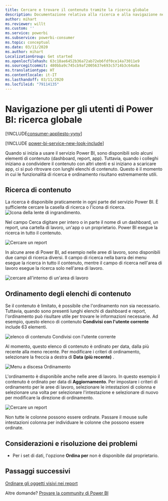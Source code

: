 ```yaml
---
title: Cercare e trovare il contenuto tramite la ricerca globale
description: Documentazione relativa alla ricerca e alla navigazione nei contenuti del servizio Power BI
author: mihart
ms.reviewer: willt
ms.custom: ''
ms.service: powerbi
ms.subservice: powerbi-consumer
ms.topic: conceptual
ms.date: 03/11/2020
ms.author: mihart
LocalizationGroup: Get started
ms.openlocfilehash: 63c18ae6452b36a72ab72eb6fdf0ce14a73011e9
ms.sourcegitcommit: 480bba9c745cb9af2005637e693c5714b3c64a8a
ms.translationtype: HT
ms.contentlocale: it-IT
ms.lasthandoff: 03/11/2020
ms.locfileid: "79114135"
---
```

# <a name="navigation-for-power-bi-consumers-global-search"></a>Navigazione per gli utenti di Power BI: ricerca globale

[!INCLUDE[consumer-appliesto-yyny](../includes/consumer-appliesto-yyny.md)]

[!INCLUDE [power-bi-service-new-look-include](../includes/power-bi-service-new-look-include.md)]


Quando si inizia a usare il servizio Power BI, sono disponibili solo alcuni elementi di contenuto (dashboard, report, app). Tuttavia, quando i colleghi iniziano a condividere il contenuto con altri utenti e si iniziano a scaricare app, ci si può ritrovare con lunghi elenchi di contenuto. Questo è il momento in cui le funzionalità di ricerca e ordinamento risultano estremamente utili.

## <a name="searching-for-content"></a>Ricerca di contenuto
 La ricerca è disponibile praticamente in ogni parte del servizio Power BI. È sufficiente cercare la casella di ricerca o l'icona di ricerca. ![Icona della lente di ingrandimento](./media/end-user-search-sort/power-bi-search-icon.png).

 Nel campo Cerca digitare per intero o in parte il nome di un dashboard, un report, una cartella di lavoro, un'app o un proprietario. Power BI esegue la ricerca in tutto il contenuto. 

 ![Cercare un report](./media/end-user-search-sort/power-bi-search-field.png) 

 In alcune aree di Power BI, ad esempio nelle aree di lavoro, sono disponibili due campi di ricerca diversi. Il campo di ricerca nella barra dei menu esegue la ricerca in tutto il contenuto, mentre il campo di ricerca nell'area di lavoro esegue la ricerca solo nell'area di lavoro.

 ![cercare all'interno di un'area di lavoro](./media/end-user-search-sort/power-bi-search-fields.png) 

## <a name="sorting-content-lists"></a>Ordinamento degli elenchi di contenuto

Se il contenuto è limitato, è possibile che l'ordinamento non sia necessario.  Tuttavia, quando sono presenti lunghi elenchi di dashboard e report, l'ordinamento può risultare utile per trovare le informazioni necessarie. Ad esempio, questo elenco di contenuto **Condivisi con l'utente corrente** include 63 elementi. 

![elenco di contenuto Condivisi con l'utente corrente](./media/end-user-search-sort/power-bi-long-lists.png)

Al momento, questo elenco di contenuto è ordinato per data, dalla più recente alla meno recente. Per modificare i criteri di ordinamento, selezionare la freccia a destra di **Data (più recente)** .

![Menu a discesa Ordinamento](./media/end-user-search-sort/power-bi-sort-date.png)


L'ordinamento è disponibile anche nelle aree di lavoro. In questo esempio il contenuto è ordinato per data di **Aggiornamento**. Per impostare i criteri di ordinamento per le aree di lavoro, selezionare le intestazioni di colonna e selezionare una volta per selezionare l'intestazione e selezionare di nuovo per modificare la direzione di ordinamento. 

![Cercare un report](./media/end-user-search-sort/power-bi-workspace-sort.png)

Non tutte le colonne possono essere ordinate. Passare il mouse sulle intestazioni colonna per individuare le colonne che possono essere ordinate.


## <a name="considerations-and-troubleshooting"></a>Considerazioni e risoluzione dei problemi
* Per i set di dati, l'opzione **Ordina per** non è disponibile dal proprietario.

## <a name="next-steps"></a>Passaggi successivi
[Ordinare gli oggetti visivi nei report](end-user-change-sort.md)

Altre domande? [Provare la community di Power BI](https://community.powerbi.com/)
